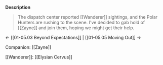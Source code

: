 **Description**
> The dispatch center reported [[Wanderer]] sightings, and the Polar Hunters are rushing to the scene. I've decided to gab hold of [[Zayne]] and join them, hoping we might get their help.

← [[01-05.03 Beyond Expectations]] | [[01-05.05 Moving Out]] →

Companion: [[Zayne]]

[[Wanderer]]: [[Elysian Cervus]]